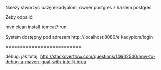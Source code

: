 Należy stworzyć bazę elkadyplom, owner postgres z hasłem postgres

Żeby odpalić:

mvn clean install tomcat7:run
 
System dostępny pod adresem http://localhost:8080/elkadyplom/login

==========================

debug:
jak tutaj: http://stackoverflow.com/questions/14602540/how-to-debug-a-maven-goal-with-intellij-idea
